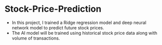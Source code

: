 # Stock-Price-Prediction
- In this project, I trained a Ridge regression model and deep neural network model to predict future stock prices.
- The AI model will be trained using historical stock price data  along with volume of transactions.


